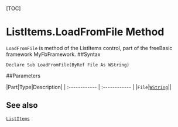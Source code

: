 [TOC]
# ListItems.LoadFromFile Method

`LoadFromFile` is method of the ListItems control, part of the freeBasic framework MyFbFramework.
##Syntax
```freeBasic
Declare Sub LoadFromFile(ByRef File As WString)
```

##Parameters

|Part|Type|Description|
| :------------ | :------------ |
|`File`|[`WString`]("https://www.freebasic.net/wiki/KeyPgWString")||
## See also
[`ListItems`](ListItems.md)
